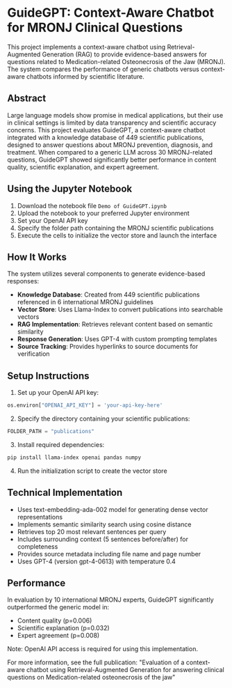 # GuideGPT: Context-Aware Chatbot for MRONJ Clinical Questions

This project implements a context-aware chatbot using Retrieval-Augmented Generation (RAG) to provide evidence-based answers for questions related to Medication-related Osteonecrosis of the Jaw (MRONJ). The system compares the performance of generic chatbots versus context-aware chatbots informed by scientific literature.

## Abstract

Large language models show promise in medical applications, but their use in clinical settings is limited by data transparency and scientific accuracy concerns. This project evaluates GuideGPT, a context-aware chatbot integrated with a knowledge database of 449 scientific publications, designed to answer questions about MRONJ prevention, diagnosis, and treatment. When compared to a generic LLM across 30 MRONJ-related questions, GuideGPT showed significantly better performance in content quality, scientific explanation, and expert agreement.

## Using the Jupyter Notebook

1. Download the notebook file `Demo of GuideGPT.ipynb`
2. Upload the notebook to your preferred Jupyter environment
3. Set your OpenAI API key
4. Specify the folder path containing the MRONJ scientific publications
5. Execute the cells to initialize the vector store and launch the interface

## How It Works

The system utilizes several components to generate evidence-based responses:

* **Knowledge Database**: Created from 449 scientific publications referenced in 6 international MRONJ guidelines
* **Vector Store**: Uses Llama-Index to convert publications into searchable vectors
* **RAG Implementation**: Retrieves relevant content based on semantic similarity
* **Response Generation**: Uses GPT-4 with custom prompting templates
* **Source Tracking**: Provides hyperlinks to source documents for verification

## Setup Instructions

1. Set up your OpenAI API key:
```python
os.environ["OPENAI_API_KEY"] = 'your-api-key-here'
```

2. Specify the directory containing your scientific publications:
```python
FOLDER_PATH = "publications"
```

3. Install required dependencies:
```bash
pip install llama-index openai pandas numpy
```

4. Run the initialization script to create the vector store

## Technical Implementation

- Uses text-embedding-ada-002 model for generating dense vector representations
- Implements semantic similarity search using cosine distance
- Retrieves top 20 most relevant sentences per query
- Includes surrounding context (5 sentences before/after) for completeness
- Provides source metadata including file name and page number
- Uses GPT-4 (version gpt-4-0613) with temperature 0.4

## Performance

In evaluation by 10 international MRONJ experts, GuideGPT significantly outperformed the generic model in:
- Content quality (p=0.006)
- Scientific explanation (p=0.032)
- Expert agreement (p=0.008)


Note: OpenAI API access is required for using this implementation.

For more information, see the full publication: "Evaluation of a context-aware chatbot using Retrieval-Augmented Generation for answering clinical questions on Medication-related osteonecrosis of the jaw"
